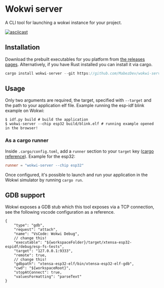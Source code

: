 
# Wokwi server

A CLI tool for launching a wokwi instance for your project.

[![asciicast](https://asciinema.org/a/496018.svg)](https://asciinema.org/a/496018)

## Installation

Download the prebuilt executables for you platform from [the releases pages](https://github.com/MabezDev/wokwi-server/releases). Alternatively, if you have Rust installed you can install it via cargo.

```rust
cargo install wokwi-server --git https://github.com/MabezDev/wokwi-server --locked
```

## Usage

Only two arguments are required, the target, specified with `--target` and the path to your application elf file. Example running the esp-idf blink example on Wokwi:

```
$ idf.py build # build the application
$ wokwi-server --chip esp32 build/blink.elf # running example opened in the browser!
```

### As a cargo runner

Inside `.cargo/config.toml`, add a `runner` section to your `target` key ([cargo reference](https://doc.rust-lang.org/cargo/reference/config.html)). Example for the esp32:

```toml
runner = "wokwi-server --chip esp32"
```

Once configured, it's possible to launch and run your application in the Wokwi simulator by running `cargo run`.

## GDB support

Wokwi exposes a GDB stub which this tool exposes via a TCP connection, see the following vscode configuration as a reference.

```jsonc
{
    "type": "gdb",
    "request": "attach",
    "name": "VsCode: Wokwi Debug",
    // change this!
    "executable": "${workspaceFolder}/target/xtensa-esp32-espidf/debug/esp-fs-tests",
    "target": "127.0.0.1:9333",
    "remote": true,
    // change this!
    "gdbpath": "xtensa-esp32-elf/bin/xtensa-esp32-elf-gdb",
    "cwd": "${workspaceRoot}",
    "stopAtConnect": true,
    "valuesFormatting": "parseText"
}
```
